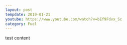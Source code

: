```yaml
---
layout: post
tempdate: 2019-01-21
youtube: https://www.youtube.com/watch?v=bEf9Fdvx_Sc
category: Fuel
---
```

test content